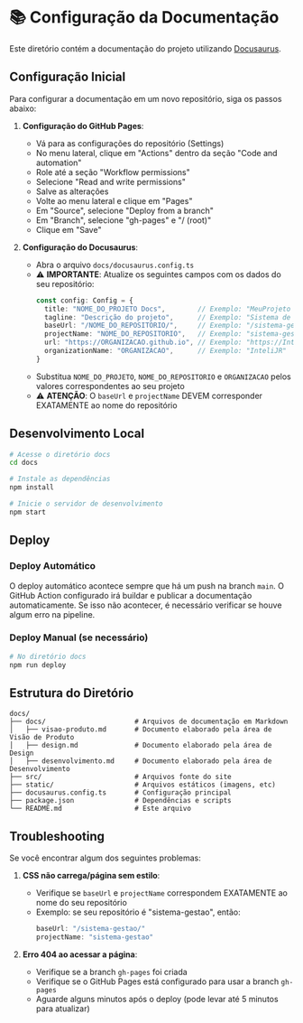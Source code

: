 # 📚 Configuração da Documentação

Este diretório contém a documentação do projeto utilizando [Docusaurus](https://docusaurus.io/).

## Configuração Inicial

Para configurar a documentação em um novo repositório, siga os passos abaixo:

1. **Configuração do GitHub Pages**:
   - Vá para as configurações do repositório (Settings)
   - No menu lateral, clique em "Actions" dentro da seção "Code and automation"
   - Role até a seção "Workflow permissions"
   - Selecione "Read and write permissions"
   - Salve as alterações
   - Volte ao menu lateral e clique em "Pages"
   - Em "Source", selecione "Deploy from a branch"
   - Em "Branch", selecione "gh-pages" e "/ (root)"
   - Clique em "Save"

2. **Configuração do Docusaurus**:
   - Abra o arquivo `docs/docusaurus.config.ts`
   - ⚠️ **IMPORTANTE**: Atualize os seguintes campos com os dados do seu repositório:
     ```typescript
     const config: Config = {
       title: "NOME_DO_PROJETO Docs",        // Exemplo: "MeuProjeto Docs"
       tagline: "Descrição do projeto",      // Exemplo: "Sistema de Gestão"
       baseUrl: "/NOME_DO_REPOSITORIO/",     // Exemplo: "/sistema-gestao/"
       projectName: "NOME_DO_REPOSITORIO",   // Exemplo: "sistema-gestao"
       url: "https://ORGANIZACAO.github.io", // Exemplo: "https://InteliJR.github.io"
       organizationName: "ORGANIZACAO",      // Exemplo: "InteliJR"
     }
     ```
   - Substitua `NOME_DO_PROJETO`, `NOME_DO_REPOSITORIO` e `ORGANIZACAO` pelos valores correspondentes ao seu projeto
   - ⚠️ **ATENÇÃO**: O `baseUrl` e `projectName` DEVEM corresponder EXATAMENTE ao nome do repositório

## Desenvolvimento Local

```bash
# Acesse o diretório docs
cd docs

# Instale as dependências
npm install

# Inicie o servidor de desenvolvimento
npm start
```

## Deploy

### Deploy Automático
O deploy automático acontece sempre que há um push na branch `main`. O GitHub Action configurado irá buildar e publicar a documentação automaticamente. Se isso não acontecer, é necessário verificar se houve algum erro na pipeline.

### Deploy Manual (se necessário)
```bash
# No diretório docs
npm run deploy
```

## Estrutura do Diretório

```
docs/
├── docs/                      # Arquivos de documentação em Markdown
│   ├── visao-produto.md       # Documento elaborado pela área de Visão de Produto
│   ├── design.md              # Documento elaborado pela área de Design
│   ├── desenvolvimento.md     # Documento elaborado pela área de Desenvolvimento
├── src/                       # Arquivos fonte do site
├── static/                    # Arquivos estáticos (imagens, etc)
├── docusaurus.config.ts       # Configuração principal
├── package.json               # Dependências e scripts
└── README.md                  # Este arquivo
```

## Troubleshooting

Se você encontrar algum dos seguintes problemas:

1. **CSS não carrega/página sem estilo**:
   - Verifique se `baseUrl` e `projectName` correspondem EXATAMENTE ao nome do seu repositório
   - Exemplo: se seu repositório é "sistema-gestao", então:
     ```typescript
     baseUrl: "/sistema-gestao/"
     projectName: "sistema-gestao"
     ```

2. **Erro 404 ao acessar a página**:
   - Verifique se a branch `gh-pages` foi criada
   - Verifique se o GitHub Pages está configurado para usar a branch `gh-pages`
   - Aguarde alguns minutos após o deploy (pode levar até 5 minutos para atualizar) 